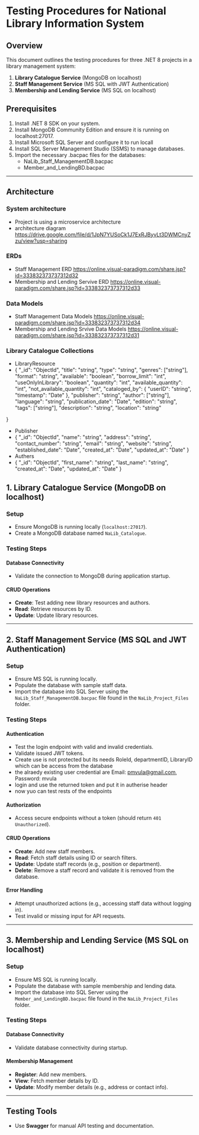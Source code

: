 # Testing Procedures for National Library Information System

## Overview
This document outlines the testing procedures for three .NET 8 projects in a library management system:

1. **Library Catalogue Service** (MongoDB on localhost)
2. **Staff Management Service** (MS SQL with JWT Authentication)
3. **Membership and Lending Service** (MS SQL on localhost)
## Prerequisites

1. Install .NET 8 SDK on your system.
2. Install MongoDB Community Edition and ensure it is running on localhost:27017.
3. Install Microsoft SQL Server and configure it to run locall
4. Install SQL Server Management Studio (SSMS) to manage databases.
5. Import the necessary .bacpac files for the databases:
   - NaLib_Staff_ManagementDB.bacpac
   - Member_and_LendingBD.bacpac

---

## Architecture
### System architecture
- Project is using a microservice architecture
- architecture diagram https://drive.google.com/file/d/1JpN7YUSoCk1J7ExRJByvLt3DWMCnyZzu/view?usp=sharing
### ERDs
- Staff Management ERD https://online.visual-paradigm.com/share.jsp?id=333832373737312d32
- Membership and Lending Servive ERD https://online.visual-paradigm.com/share.jsp?id=333832373737312d33
### Data Models
- Staff Management Data Models https://online.visual-paradigm.com/share.jsp?id=333832373737312d34
- Membership and Lending Srvive Data Models https://online.visual-paradigm.com/share.jsp?id=333832373737312d31
### Library Catalogue Collections
- LibraryResource
- {
  "_id": "ObjectId",
  "title": "string",
  "type": "string",
  "genres": ["string"],
  "format": "string",
  "available": "boolean",
  "borrow_limit": "int",
  "useOnlyInLibrary": "boolean",
  "quantity": "int",
  "available_quantity": "int",
  "not_available_quantity": "int",
  "cataloged_by": {
    "userID": "string",
    "timestamp": "Date"
  },
  "publisher": "string",
  "author": ["string"],
  "language": "string",
  "publication_date": "Date",
  "edition": "string",
  "tags": ["string"],
  "description": "string",
  "location": "string"

}
- Publisher
- {
  "_id": "ObjectId",
  "name": "string", 
  "address": "string", 
  "contact_number": "string",
  "email": "string", 
  "website": "string", 
  "established_date": "Date", 
  "created_at": "Date", 
  "updated_at": "Date" 
}
- Authers
- {
  "_id": "ObjectId", 
  "first_name": "string", 
  "last_name": "string", 
  "created_at": "Date", 
  "updated_at": "Date" 
}


## 1. Library Catalogue Service (MongoDB on localhost)

### Setup
- Ensure MongoDB is running locally (`localhost:27017`).
- Create a MongoDB database named `NaLib_Catalogue`.

### Testing Steps

#### Database Connectivity
- Validate the connection to MongoDB during application startup.

#### CRUD Operations
- **Create**: Test adding new library resources and authors.
- **Read**: Retrieve resources by ID.
- **Update**: Update library resources.

---

## 2. Staff Management Service (MS SQL and JWT Authentication)

### Setup
- Ensure MS SQL is running locally.
- Populate the database with sample staff data.
- Import the database into SQL Server using the `NaLib_Staff_ManagementDB.bacpac` file found in the `NaLib_Project_Files` folder.

### Testing Steps

#### Authentication
- Test the login endpoint with valid and invalid credentials.
- Validate issued JWT tokens.
- Create use is not protected but its needs RoleId, departmentID, LibraryID which can be access from the database
- the alraedy existing user credential are Email: pmvula@gmail.com, Password: mvula
- login and use the returned token and put it in autherise header
- now yuo can test rests of the endpoints

#### Authorization
- Access secure endpoints without a token (should return `401 Unauthorized`).

#### CRUD Operations
- **Create**: Add new staff members.
- **Read**: Fetch staff details using ID or search filters.
- **Update**: Update staff records (e.g., position or department).
- **Delete**: Remove a staff record and validate it is removed from the database.

#### Error Handling
- Attempt unauthorized actions (e.g., accessing staff data without logging in).
- Test invalid or missing input for API requests.

---

## 3. Membership and Lending Service (MS SQL on localhost)

### Setup
- Ensure MS SQL is running locally.
- Populate the database with sample membership and lending data.
- Import the database into SQL Server using the `Member_and_LendingBD.bacpac` file found in the `NaLib_Project_Files` folder.

### Testing Steps

#### Database Connectivity
- Validate database connectivity during startup.

#### Membership Management
- **Register**: Add new members.
- **View**: Fetch member details by ID.
- **Update**: Modify member details (e.g., address or contact info).

---

## Testing Tools
- Use **Swagger** for manual API testing and documentation.

